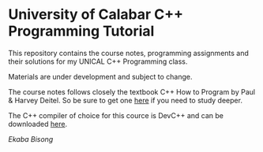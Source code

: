# University of Calabar C++ Programming Tutorial  
This repository contains the course notes, programming assignments and their solutions for my UNICAL C++ Programming class.  
  
Materials are under development and subject to change.  
  
The course notes follows closely the textbook C++ How to Program by Paul & Harvey Deitel. So be sure to get one [here](http://www.amazon.com/Program-Objects-Version-Edition-Deitel/dp/0133378713) if you need to study deeper.
  
The C++ compiler of choice for this cource is DevC++ and can be downloaded [here](http://sourceforge.net/projects/orwelldevcpp/).
  
_Ekaba Bisong_